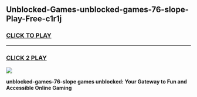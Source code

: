 
## Unblocked-Games-unblocked-games-76-slope-Play-Free-c1r1j
<h3>
<a href="https://premium76.site?title=unblocked-games-76-slope&ref=23A">CLICK TO PLAY</a></h3>
<hr>

<h3>
<a href="https://premium76.site?title=unblocked-games-76-slope&ref=23A">CLICK 2 PLAY</a>
  
</h3>

<a href="https://premium76.site?title=unblocked-games-76-slope&ref=23A"><img src="https://clearcache.store/games.png"></a>


**unblocked-games-76-slope games unblocked: Your Gateway to Fun and Accessible Online Gaming**
